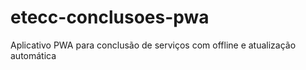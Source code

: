 # etecc-conclusoes-pwa
Aplicativo PWA para conclusão de serviços com offline e atualização automática
